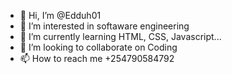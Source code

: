 - 👋 Hi, I’m @Edduh01
- 👀 I’m interested in softaware engineering
- 🌱 I’m currently learning HTML, CSS, Javascript...
- 💞️ I’m looking to collaborate on Coding
- 📫 How to reach me +254790584792

<!---
Edduh01/Edduh01 is a ✨ special ✨ repository because its `README.md` (this file) appears on your GitHub profile.
You can click the Preview link to take a look at your changes.
--->
